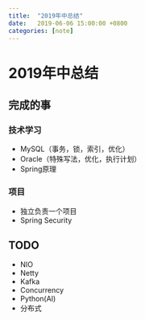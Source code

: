 ```yaml
---
title:  "2019年中总结"
date:   2019-06-06 15:00:00 +0800
categories: [note]
---
```


# 2019年中总结

## 完成的事

### 技术学习
* MySQL（事务，锁，索引，优化）
* Oracle（特殊写法，优化，执行计划）
* Spring原理

### 项目

* 独立负责一个项目
* Spring Security

<!--more-->

## TODO

* NIO
* Netty
* Kafka
* Concurrency
* Python(AI)
* 分布式